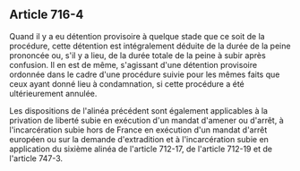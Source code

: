 Article 716-4
----
Quand il y a eu détention provisoire à quelque stade que ce soit de la
procédure, cette détention est intégralement déduite de la durée de la peine
prononcée ou, s'il y a lieu, de la durée totale de la peine à subir après
confusion. Il en est de même, s'agissant d'une détention provisoire ordonnée
dans le cadre d'une procédure suivie pour les mêmes faits que ceux ayant donné
lieu à condamnation, si cette procédure a été ultérieurement annulée.

Les dispositions de l'alinéa précédent sont également applicables à la privation
de liberté subie en exécution d'un mandat d'amener ou d'arrêt, à l'incarcération
subie hors de France en exécution d'un mandat d'arrêt européen ou sur la demande
d'extradition et à l'incarcération subie en application du sixième alinéa de
l'article 712-17, de l'article 712-19 et de l'article 747-3.
